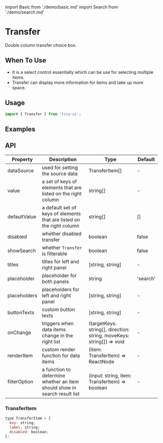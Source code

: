 import Basic from './demo/basic.md'
import Search from './demo/search.md'

# Transfer

Double column transfer choice box.

## When To Use

- It is a select control essentially which can be use for selecting multiple items.
- Transfer can display more information for items and take up more space.

## Usage

```jsx
import { Transfer } from 'tiny-ui';
```

## Examples

<Basic />
<Search />

## API

| Property      | Description                                                               | Type                                                                  | Default       |
| ------------- | ------------------------------------------------------------------------- | --------------------------------------------------------------------- | ------------- |
| dataSource    | used for setting the source data                                          | TransferItem[]                                                        | -             |
| value	        | a set of keys of elements that are listed on the right column             | string[]                                                              | -             |
| defaultValue	| a default set of keys of elements that are listed on the right column     | string[]                                                              | []            |
| disabled	    | whether disabled transfer                                                 | boolean                                                               | false         |
| showSearch	| whether `Transfer` is filterable                                          | boolean                                                               | false         |
| titles	    | titles for left and right panel                                           | [string, string]                                                      | -             |
| placeholder	| placeholder for both panels                                               | string                                                                | 'search'      |
| placeholders	| placeholders for left and right panel                                     | [string, string]                                                      | -             |
| buttonTexts	| custom button texts                                                       | [string, string]                                                      | -             |
| onChange	    | triggers when data items change in the right list                         | (targetKeys: string[], direction: string, moveKeys: string[]) => void | -             |
| renderItem	| custom render function for data items                                     | (item: TransferItem) => ReactNode                                     | -             |
| filterOption  | a function to determine whether an item should show in search result list | (input: string, item: TransferItem) => boolean                        | -             |

### TransferItem

```jsx
type TransferItem = {
  key: string;
  label: string;
  disabled: boolean;
};
```
